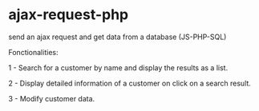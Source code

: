 # ajax-request-php
send an ajax request  and get data from a database  (JS-PHP-SQL)


Fonctionalities:

1 - Search for a customer by name and display the results as a list.

2 - Display detailed information of a customer on click on a search result.

3 - Modify customer data.
